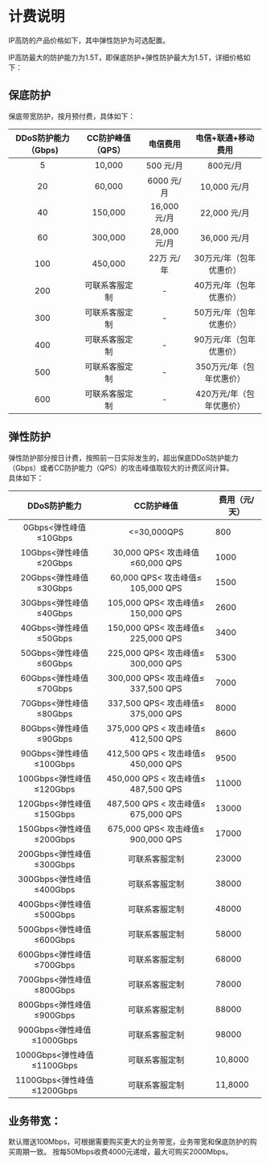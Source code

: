 # 计费说明
IP高防的产品价格如下，其中弹性防护为可选配置。

IP高防最大的防护能力为1.5T，即保底防护+弹性防护最大为1.5T，详细价格如下：


## 保底防护
保底带宽防护，按月预付费，具体如下：

DDoS防护能力（Gbps)	| CC防护峰值（QPS）	| 电信费用	|电信+联通+移动费用
:--:|:--: |:--: |:--:
5|      10,000       |  500 元/月   |      800元/月      
         20          |      60,000       |  6000 元/月  |    10,000 元/月    
         40          |      150,000      | 16,000 元/月 |    22,000 元/月    
         60          |      300,000      | 28,000 元/月 |    36,000 元/月    
         100         |      450,000      |  22万 元/年  | 30万元/年（包年优惠价） 
         200         |  可联系客服定制   |      -       |   40万元/年（包年优惠价） 
         300         |  可联系客服定制   |      -       |   50万元/年（包年优惠价） 
         400         |  可联系客服定制   |      -       |   90万元/年（包年优惠价） 
         500         |  可联系客服定制   |      -       |     350万元/年（包年优惠价）     
         600         |  可联系客服定制   |      -       |     420万元/年（包年优惠价）     

## 弹性防护
弹性防护部分按日计费，按照前一日实际发生的，超出保底DDoS防护能力（Gbps）或者CC防护能力（QPS）的攻击峰值取较大的计费区间计算。</br>
具体如下：

 DDoS防护能力 | CC防护峰值 |费用（元/天）
:--: |:--: |---- 
0Gbps<弹性峰值≤10Gbps|<=30,000QPS|800
10Gbps<弹性峰值≤20Gbps|	30,000 QPS< 攻击峰值≤60,000 QPS	|1000
20Gbps<弹性峰值≤30Gbps|	60,000 QPS< 攻击峰值≤ 105,000 QPS	|1500
30Gbps<弹性峰值≤40Gbps|	105,000 QPS< 攻击峰值≤ 150,000 QPS	|2600
40Gbps<弹性峰值≤50Gbps|	150,000 QPS< 攻击峰值≤ 225,000 QPS	|3400
50Gbps<弹性峰值≤60Gbps| 225,000 QPS< 攻击峰值≤  300,000 QPS	|5300
60Gbps<弹性峰值≤70Gbps| 300,000 QPS< 攻击峰值≤ 337,500 QPS	| 7000
70Gbps<弹性峰值≤80Gbps| 337,500 QPS< 攻击峰值≤  375,000 QPS	|8000
80Gbps<弹性峰值≤90Gbps| 375,000 QPS < 攻击峰值≤ 412,500 QPS	|8600
90Gbps<弹性峰值≤100Gbps| 412,500 QPS < 攻击峰值≤ 450,000 QPS	|9500
100Gbps<弹性峰值≤120Gbps| 450,000 QPS < 攻击峰值≤ 487,500 QPS	|11000
120Gbps<弹性峰值≤150Gbps	| 487,500 QPS < 攻击峰值≤ 675,000 QPS	|13000
150Gbps<弹性峰值≤200Gbps| 675,000 QPS< 攻击峰值≤  900,000 QPS|	17000
200Gbps<弹性峰值≤300Gbps| 可联系客服定制 | 23000 
300Gbps<弹性峰值≤400Gbps| 可联系客服定制 | 38000 
400Gbps<弹性峰值≤500Gbps| 可联系客服定制 | 48000 
500Gbps<弹性峰值≤600Gbps| 可联系客服定制 | 58000 
600Gbps<弹性峰值≤700Gbps| 可联系客服定制 | 68000 
700Gbps<弹性峰值≤800Gbps| 可联系客服定制 | 78000 
800Gbps<弹性峰值≤900Gbps| 可联系客服定制 | 88000 
900Gbps<弹性峰值≤1000Gbps| 可联系客服定制 | 98000 
1000Gbps<弹性峰值≤1100Gbps| 可联系客服定制 | 10,8000 
1100Gbps<弹性峰值≤1200Gbps| 可联系客服定制 | 11,8000 

## 业务带宽：
默认赠送100Mbps，可根据需要购买更大的业务带宽，业务带宽和保底防护的购买周期一致。
按每50Mbps收费4000元递增，最大可购买2000Mbps。
</br>